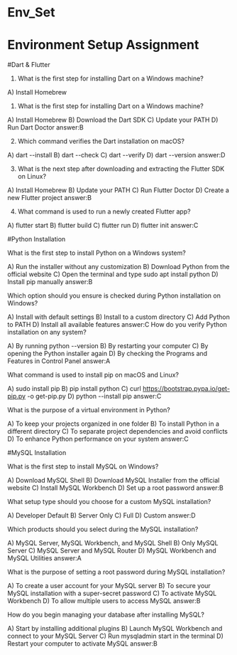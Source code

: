 # Env_Set

# Environment Setup Assignment

#Dart & Flutter

1. What is the first step for installing Dart on a Windows machine?

A) Install Homebrew
1. What is the first step for installing Dart on a Windows machine?

A) Install Homebrew
B) Download the Dart SDK
C) Update your PATH
D) Run Dart Doctor
answer:B

2. Which command verifies the Dart installation on macOS?

A) dart --install
B) dart --check
C) dart --verify
D) dart --version
answer:D


3. What is the next step after downloading and extracting the Flutter SDK on Linux?

A) Install Homebrew
B) Update your PATH
C) Run Flutter Doctor
D) Create a new Flutter project
answer:B

4. What command is used to run a newly created Flutter app?

A) flutter start
B) flutter build
C) flutter run
D) flutter init
answer:C

#Python Installation

What is the first step to install Python on a Windows system?

A) Run the installer without any customization
B) Download Python from the official website
C) Open the terminal and type sudo apt install python
D) Install pip manually
answer:B

Which option should you ensure is checked during Python installation on Windows?

A) Install with default settings
B) Install to a custom directory
C) Add Python to PATH
D) Install all available features
answer:C
How do you verify Python installation on any system?

A) By running python --version
B) By restarting your computer
C) By opening the Python installer again
D) By checking the Programs and Features in Control Panel
answer:A

What command is used to install pip on macOS and Linux?

A) sudo install pip
B) pip install python
C) curl https://bootstrap.pypa.io/get-pip.py -o get-pip.py
D) python --install pip
answer:C

What is the purpose of a virtual environment in Python?

A) To keep your projects organized in one folder
B) To install Python in a different directory
C) To separate project dependencies and avoid conflicts
D) To enhance Python performance on your system
answer:C

#MySQL Installation

What is the first step to install MySQL on Windows?

A) Download MySQL Shell
B) Download MySQL Installer from the official website
C) Install MySQL Workbench
D) Set up a root password
answer:B

What setup type should you choose for a custom MySQL installation?

A) Developer Default
B) Server Only
C) Full
D) Custom
answer:D

Which products should you select during the MySQL installation?

A) MySQL Server, MySQL Workbench, and MySQL Shell
B) Only MySQL Server
C) MySQL Server and MySQL Router
D) MySQL Workbench and MySQL Utilities
answer:A

What is the purpose of setting a root password during MySQL installation?

A) To create a user account for your MySQL server
B) To secure your MySQL installation with a super-secret password
C) To activate MySQL Workbench
D) To allow multiple users to access MySQL
answer:B

How do you begin managing your database after installing MySQL?

A) Start by installing additional plugins
B) Launch MySQL Workbench and connect to your MySQL Server
C) Run mysqladmin start in the terminal
D) Restart your computer to activate MySQL
answer:B
